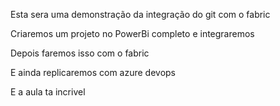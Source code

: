 Esta sera uma demonstração da integração do git com o fabric

Criaremos um projeto no PowerBi completo e integraremos

Depois faremos isso com o fabric

E ainda replicaremos com azure devops

E a aula ta incrivel
